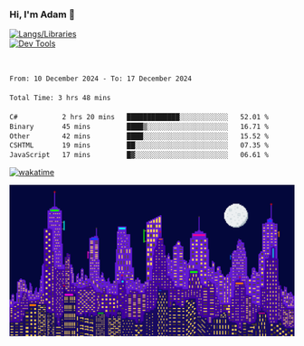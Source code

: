 ### Hi, I'm Adam 👋

[![Langs/Libraries](https://skillicons.dev/icons?i=cs,dotnet,js,css,html,sass,ts,jquery,bootstrap)](https://skillicons.dev)
<br/>
[![Dev Tools](https://skillicons.dev/icons?i=git,github,githubactions,visualstudio)](https://skillicons.dev)

<br/>

<!--START_SECTION:waka-->

```txt
From: 10 December 2024 - To: 17 December 2024

Total Time: 3 hrs 48 mins

C#           2 hrs 20 mins   █████████████░░░░░░░░░░░░   52.01 %
Binary       45 mins         ████▒░░░░░░░░░░░░░░░░░░░░   16.71 %
Other        42 mins         ████░░░░░░░░░░░░░░░░░░░░░   15.52 %
CSHTML       19 mins         ██░░░░░░░░░░░░░░░░░░░░░░░   07.35 %
JavaScript   17 mins         █▓░░░░░░░░░░░░░░░░░░░░░░░   06.61 %
```

<!--END_SECTION:waka-->

[![wakatime](https://wakatime.com/badge/user/2234bda2-efd3-47c5-8724-79108edfe9aa.svg)](https://wakatime.com/@2234bda2-efd3-47c5-8724-79108edfe9aa)

![Pixelated city at night](./media/city.gif)
